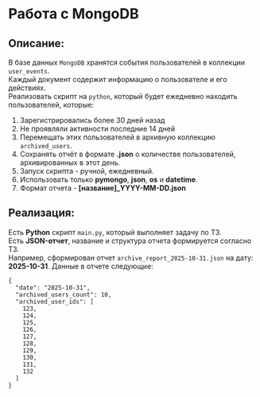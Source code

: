 # Работа с MongoDB
## Описание:

В базе данных `MongoDB` хранятся события пользователей в коллекции `user_events`. </br>
Каждый документ содержит информацию о пользователе и его действиях. </br>
Реализовать скрипт на `python`, который будет ежедневно находить пользователей, которые: </br>
1) Зарегистрировались более 30 дней назад
2) Не проявляли активности последние 14 дней
3) Перемещать этих пользователей в архивную коллекцию `archived_users`.
4) Сохранять отчёт в формате **.json** о количестве пользователей, архивированных в этот день. 
5) Запуск скрипта - ручной, ежедневный. 
6) Использовать только **pymongo**, **json**, **os** и **datetime**.
7) Формат отчета - **[название]_YYYY-MM-DD.json**

## Реализация:

Есть **Python** скрипт `main.py`, который выполняет задачу по ТЗ. </br>
Есть **JSON-отчет**, название и структура отчета формируется согласно ТЗ. </br>
Например, сформирован отчет `archive_report_2025-10-31.json` на дату: **2025-10-31**.
Данные в отчете следующие:
```
{
  "date": "2025-10-31",
  "archived_users_count": 10,
  "archived_user_ids": [
    123,
    124,
    125,
    126,
    127,
    128,
    129,
    130,
    131,
    132
  ]
}
```
